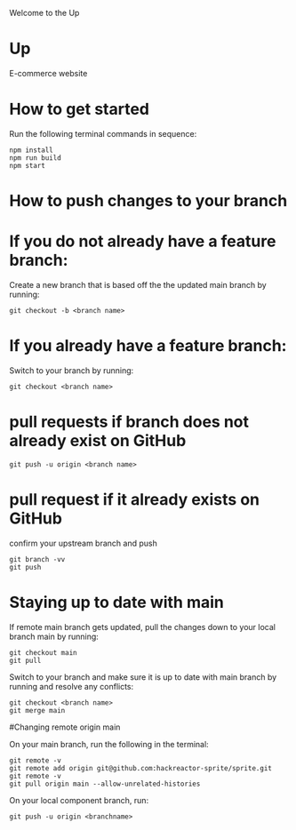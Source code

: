 Welcome to the Up

# Up

E-commerce website

# How to get started

Run the following terminal commands in sequence:

```
npm install
npm run build
npm start
```

# How to push changes to your branch

# If you do not already have a feature branch:

Create a new branch that is based off the the updated main branch by running:

```
git checkout -b <branch name>
```

# If you already have a feature branch:

Switch to your branch by running:

```
git checkout <branch name>
```

# pull requests if branch does not already exist on GitHub

```
git push -u origin <branch name>
```

# pull request if it already exists on GitHub

confirm your upstream branch and push

```
git branch -vv
git push
```

# Staying up to date with main

If remote main branch gets updated, pull the changes down to your local branch main by running:

```
git checkout main
git pull
```

Switch to your branch and make sure it is up to date with main branch by running and resolve any conflicts:

```
git checkout <branch name>
git merge main
```
#Changing remote origin main

On your main branch, run the following in the terminal:
```
git remote -v
git remote add origin git@github.com:hackreactor-sprite/sprite.git
git remote -v
git pull origin main --allow-unrelated-histories
```
On your local component branch, run:
```
git push -u origin <branchname>
